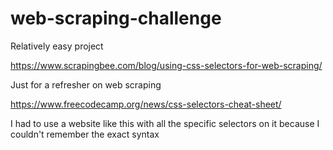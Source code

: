 # web-scraping-challenge



Relatively easy project

https://www.scrapingbee.com/blog/using-css-selectors-for-web-scraping/

Just for a refresher on web scraping

https://www.freecodecamp.org/news/css-selectors-cheat-sheet/

I had to use a website like this with all the specific selectors on it because I couldn't remember the exact syntax
